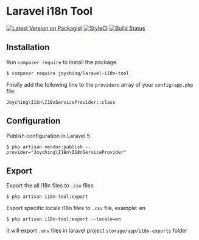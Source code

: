 # Laravel i18n Tool

[![Latest Version on Packagist](https://img.shields.io/packagist/v/joyching/laravel-i18n-tool.svg?style=flat-square)](https://packagist.org/packages/joyching/laravel-i18n-tool)
[![StyleCI](https://github.styleci.io/repos/194485478/shield)](https://github.styleci.io/repos/194485478)
<a href="https://travis-ci.org/joyching/laravel-i18n-tool"><img src="https://api.travis-ci.org/repos/joyching/laravel-i18n-tool.svg" alt="Build Status"></a>

## Installation

Run `composer require` to install the package.

```
$ composer require joyching/laravel-i18n-tool
```

Finally add the following line to the `providers` array of your `config/app.php` file:

```
Joyching\I18n\I18nServiceProvider::class
```

## Configuration

Publish configuration in Laravel 5
```
$ php artisan vendor:publish --provider="Joyching\I18n\I18nServiceProvider"
```

## Export

Export the all i18n files to `.csv` files

```
$ php artisan i18n-tool:export
```

Export specific locale i18n files to `.csv` file, example: en

```
$ php artisan i18n-tool:export --locale=en
```

It will export `.env` files in laravel project `storage/app/i18n-exports` folder
